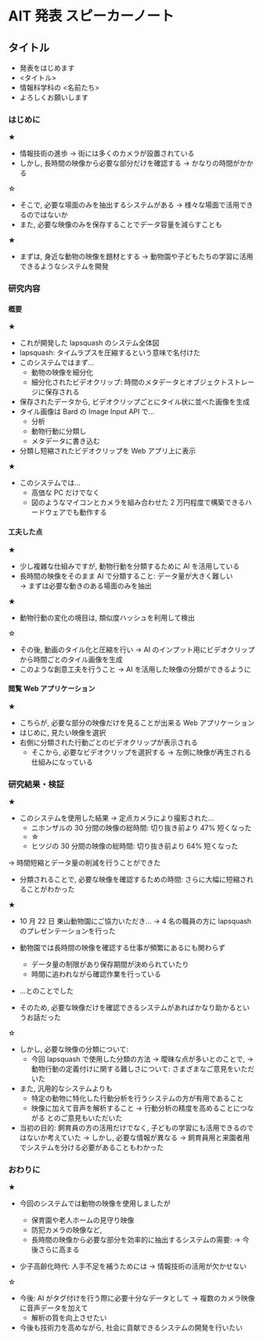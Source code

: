 # AIT 発表 スピーカーノート

## タイトル

- 発表をはじめます
- <タイトル>
- 情報科学科の <名前たち>
- よろしくお願いします

### はじめに

★

- 情報技術の進歩 → 街には多くのカメラが設置されている
- しかし, 長時間の映像から必要な部分だけを確認する → かなりの時間がかかる

☆

- そこで, 必要な場面のみを抽出するシステムがある → 様々な場面で活用できるのではないか
- また, 必要な映像のみを保存することでデータ容量を減らすことも

★

- まずは, 身近な動物の映像を題材とする → 動物園や子どもたちの学習に活用できるようなシステムを開発

### 研究内容

#### 概要

★

- これが開発した lapsquash のシステム全体図
- lapsquash: タイムラプスを圧縮するという意味で名付けた
- このシステムではまず…
  - 動物の映像を細分化
  - 細分化されたビデオクリップ: 時間のメタデータとオブジェクトストレージに保存される
- 保存されたデータから, ビデオクリップごとにタイル状に並べた画像を生成
- タイル画像は Bard の Image Input API で…
  - 分析
  - 動物行動に分類し
  - メタデータに書き込む
- 分類し短縮されたビデオクリップを Web アプリ上に表示

★

- このシステムでは…
  - 高価な PC だけでなく
  - 図のようなマイコンとカメラを組み合わせた 2 万円程度で構築できるハードウェアでも動作する

#### 工夫した点

★

- 少し複雑な仕組みですが, 動物行動を分類するために AI を活用している
- 長時間の映像をそのまま AI で分類すること: データ量が大きく難しい  
  → まずは必要な動きのある場面のみを抽出

★

- 動物行動の変化の境目は, 類似度ハッシュを利用して検出

☆

- その後, 動画のタイル化と圧縮を行い
  → AI のインプット用にビデオクリップから時間ごとのタイル画像を生成
- このような創意工夫を行うこと → AI を活用した映像の分類ができるように

#### 閲覧 Web アプリケーション

★

- こちらが, 必要な部分の映像だけを見ることが出来る Web アプリケーション
- はじめに, 見たい映像を選択
- 右側に分類された行動ごとのビデオクリップが表示される
  - そこから, 必要なビデオクリップを選択する
    → 左側に映像が再生される仕組みになっている

### 研究結果・検証

★

- このシステムを使用した結果
  → 定点カメラにより撮影された…
  - ニホンザルの 30 分間の映像の総時間: 切り抜き前より 47% 短くなった
  - ☆
  - ヒツジの 30 分間の映像の総時間: 切り抜き前より 64% 短くなった

→ 時間短縮とデータ量の削減を行うことができた

- 分類されることで, 必要な映像を確認するための時間: さらに大幅に短縮されることがわかった

★

- 10 月 22 日 東山動物園にご協力いただき…
  → 4 名の職員の方に lapsquash のプレゼンテーションを行った
- 動物園では長時間の映像を確認する仕事が頻繁にあるにも関わらず
  - データ量の制限があり保存期間が決められていたり
  - 時間に追われながら確認作業を行っている
- …とのことでした

- そのため, 必要な映像だけを確認できるシステムがあればかなり助かるというお話だった

☆

- しかし, 必要な映像の分類について:
  - 今回 lapsquash で使用した分類の方法
    → 曖昧な点が多いとのことで,
    → 動物行動の定義付けに関する難しさについて: さまざまなご意見をいただいた
- また, 汎用的なシステムよりも
  - 特定の動物に特化した行動分析を行うシステムの方が有用であること
  - 映像に加えて音声を解析すること → 行動分析の精度を高めることにつながる
    とのご意見もいただいた
- 当初の目的: 飼育員の方の活用だけでなく, 子どもの学習にも活用できるのではないか考えていた
  → しかし, 必要な情報が異なる
  → 飼育員用と来園者用でシステムを分ける必要があることもわかった

### おわりに

★

- 今回のシステムでは動物の映像を使用しましたが

  - 保育園や老人ホームの見守り映像
  - 防犯カメラの映像など,
  - 長時間の映像から必要な部分を効率的に抽出するシステムの需要:
    → 今後さらに高まる

- 少子高齢化時代: 人手不足を補うためには → 情報技術の活用が欠かせない

☆

- 今後: AI がタグ付けを行う際に必要十分なデータとして
  → 複数のカメラ映像に音声データを加えて
  - 解析の質を向上させたい
- 今後も技術力を高めながら, 社会に貢献できるシステムの開発を行いたい
